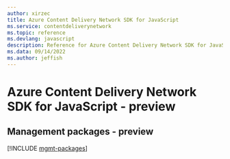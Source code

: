 ```yaml
---
author: xirzec
title: Azure Content Delivery Network SDK for JavaScript
ms.service: contentdeliverynetwork
ms.topic: reference
ms.devlang: javascript
description: Reference for Azure Content Delivery Network SDK for JavaScript
ms.data: 09/14/2022
ms.author: jeffish
---
```

# Azure Content Delivery Network SDK for JavaScript - preview

## Management packages - preview
[!INCLUDE [mgmt-packages](content-delivery-network-mgmt-index.md)]